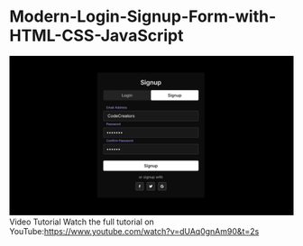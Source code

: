 # Modern-Login-Signup-Form-with-HTML-CSS-JavaScript
![Alt Text](https://raw.githubusercontent.com/TheCodeCreators1/Modern-Login-Signup-Form-with-HTML-CSS-JavaScript/refs/heads/main/login.jpg)
Video Tutorial
Watch the full tutorial on YouTube:https://www.youtube.com/watch?v=dUAq0gnAm90&t=2s
